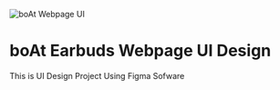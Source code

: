 ![boAt Webpage UI](https://user-images.githubusercontent.com/89535903/187072372-0b258922-4ea7-4829-8fec-1ecb8c4e5950.png)
# boAt Earbuds Webpage UI Design
This is UI Design Project Using Figma Sofware
